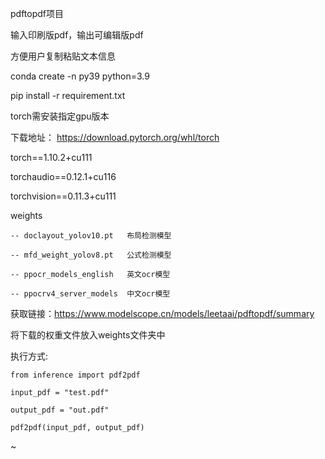pdftopdf项目

输入印刷版pdf，输出可编辑版pdf

方便用户复制粘贴文本信息


conda create -n py39 python=3.9

pip install -r requirement.txt

torch需安装指定gpu版本

下载地址：
https://download.pytorch.org/whl/torch

torch==1.10.2+cu111

torchaudio==0.12.1+cu116

torchvision==0.11.3+cu111


weights

    -- doclayout_yolov10.pt   布局检测模型
    
    -- mfd_weight_yolov8.pt   公式检测模型
    
    -- ppocr_models_english   英文ocr模型
    
    -- ppocrv4_server_models  中文ocr模型

    
获取链接：https://www.modelscope.cn/models/leetaai/pdftopdf/summary

将下载的权重文件放入weights文件夹中


执行方式:

    from inference import pdf2pdf
    
    input_pdf = "test.pdf"
    
    output_pdf = "out.pdf"
    
    pdf2pdf(input_pdf, output_pdf)
~                                    

